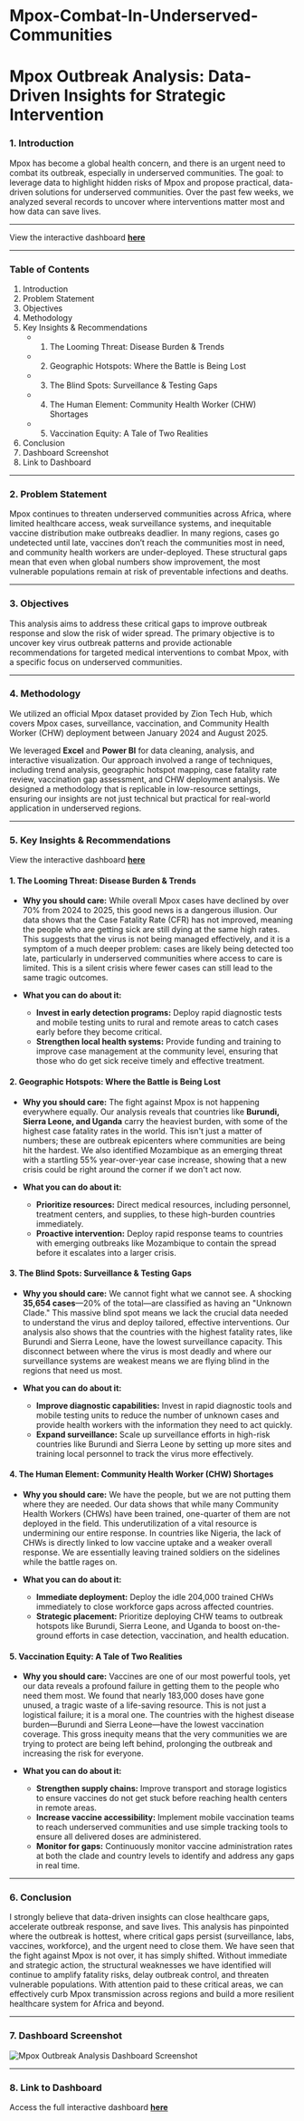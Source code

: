 # Mpox-Combat-In-Underserved-Communities

# Mpox Outbreak Analysis: Data-Driven Insights for Strategic Intervention

### 1. Introduction

Mpox has become a global health concern, and there is an urgent need to combat its outbreak, especially in underserved communities. The goal: to leverage data to highlight hidden risks of Mpox and propose practical, data-driven solutions for underserved communities. Over the past few weeks, we analyzed several records to uncover where interventions matter most and how data can save lives.

---

View the interactive dashboard [**here**](https://app.powerbi.com/view?r=eyJrIjoiN2MxYTNmYjUtM2IwZC00ODExLTgyMTgtY2NjZjQwNzVmZmY1IiwidCI6ImI2NDU3ZDY4LTQzODgtNGMzYS04MjIyLTc0ZGU0NDU5ZDFlZiJ9)

---

### Table of Contents
1.  Introduction
2.  Problem Statement
3.  Objectives
4.  Methodology
5.  Key Insights & Recommendations
    -   1. The Looming Threat: Disease Burden & Trends
    -   2. Geographic Hotspots: Where the Battle is Being Lost
    -   3. The Blind Spots: Surveillance & Testing Gaps
    -   4. The Human Element: Community Health Worker (CHW) Shortages
    -   5. Vaccination Equity: A Tale of Two Realities
6.  Conclusion
7.  Dashboard Screenshot
8.  Link to Dashboard

---

### 2. Problem Statement

Mpox continues to threaten underserved communities across Africa, where limited healthcare access, weak surveillance systems, and inequitable vaccine distribution make outbreaks deadlier. In many regions, cases go undetected until late, vaccines don’t reach the communities most in need, and community health workers are under-deployed. These structural gaps mean that even when global numbers show improvement, the most vulnerable populations remain at risk of preventable infections and deaths.

---

### 3. Objectives

This analysis aims to address these critical gaps to improve outbreak response and slow the risk of wider spread. The primary objective is to uncover key virus outbreak patterns and provide actionable recommendations for targeted medical interventions to combat Mpox, with a specific focus on underserved communities.

---

### 4. Methodology

We utilized an official Mpox dataset provided by Zion Tech Hub, which covers Mpox cases, surveillance, vaccination, and Community Health Worker (CHW) deployment between January 2024 and August 2025.

We leveraged **Excel** and **Power BI** for data cleaning, analysis, and interactive visualization. Our approach involved a range of techniques, including trend analysis, geographic hotspot mapping, case fatality rate review, vaccination gap assessment, and CHW deployment analysis. We designed a methodology that is replicable in low-resource settings, ensuring our insights are not just technical but practical for real-world application in underserved regions.

---

### 5. Key Insights & Recommendations

View the interactive dashboard [**here**](https://app.powerbi.com/view?r=eyJrIjoiN2MxYTNmYjUtM2IwZC00ODExLTgyMTgtY2NjZjQwNzVmZmY1IiwidCI6ImI2NDU3ZDY4LTQzODgtNGMzYS04MjIyLTc0ZGU0NDU5ZDFlZiJ9)

#### **1. The Looming Threat: Disease Burden & Trends**

* **Why you should care:** While overall Mpox cases have declined by over 70% from 2024 to 2025, this good news is a dangerous illusion. Our data shows that the Case Fatality Rate (CFR) has not improved, meaning the people who are getting sick are still dying at the same high rates. This suggests that the virus is not being managed effectively, and it is a symptom of a much deeper problem: cases are likely being detected too late, particularly in underserved communities where access to care is limited. This is a silent crisis where fewer cases can still lead to the same tragic outcomes.

* **What you can do about it:**
    * **Invest in early detection programs:** Deploy rapid diagnostic tests and mobile testing units to rural and remote areas to catch cases early before they become critical.
    * **Strengthen local health systems:** Provide funding and training to improve case management at the community level, ensuring that those who do get sick receive timely and effective treatment.

#### **2. Geographic Hotspots: Where the Battle is Being Lost**

* **Why you should care:** The fight against Mpox is not happening everywhere equally. Our analysis reveals that countries like **Burundi, Sierra Leone, and Uganda** carry the heaviest burden, with some of the highest case fatality rates in the world. This isn't just a matter of numbers; these are outbreak epicenters where communities are being hit the hardest. We also identified Mozambique as an emerging threat with a startling 55% year-over-year case increase, showing that a new crisis could be right around the corner if we don't act now.

* **What you can do about it:**
    * **Prioritize resources:** Direct medical resources, including personnel, treatment centers, and supplies, to these high-burden countries immediately.
    * **Proactive intervention:** Deploy rapid response teams to countries with emerging outbreaks like Mozambique to contain the spread before it escalates into a larger crisis.

#### **3. The Blind Spots: Surveillance & Testing Gaps**

* **Why you should care:** We cannot fight what we cannot see. A shocking **35,654 cases**—20% of the total—are classified as having an "Unknown Clade." This massive blind spot means we lack the crucial data needed to understand the virus and deploy tailored, effective interventions. Our analysis also shows that the countries with the highest fatality rates, like Burundi and Sierra Leone, have the lowest surveillance capacity. This disconnect between where the virus is most deadly and where our surveillance systems are weakest means we are flying blind in the regions that need us most.

* **What you can do about it:**
    * **Improve diagnostic capabilities:** Invest in rapid diagnostic tools and mobile testing units to reduce the number of unknown cases and provide health workers with the information they need to act quickly.
    * **Expand surveillance:** Scale up surveillance efforts in high-risk countries like Burundi and Sierra Leone by setting up more sites and training local personnel to track the virus more effectively.

#### **4. The Human Element: Community Health Worker (CHW) Shortages**

* **Why you should care:** We have the people, but we are not putting them where they are needed. Our data shows that while many Community Health Workers (CHWs) have been trained, one-quarter of them are not deployed in the field. This underutilization of a vital resource is undermining our entire response. In countries like Nigeria, the lack of CHWs is directly linked to low vaccine uptake and a weaker overall response. We are essentially leaving trained soldiers on the sidelines while the battle rages on.

* **What you can do about it:**
    * **Immediate deployment:** Deploy the idle 204,000 trained CHWs immediately to close workforce gaps across affected countries.
    * **Strategic placement:** Prioritize deploying CHW teams to outbreak hotspots like Burundi, Sierra Leone, and Uganda to boost on-the-ground efforts in case detection, vaccination, and health education.

#### **5. Vaccination Equity: A Tale of Two Realities**

* **Why you should care:** Vaccines are one of our most powerful tools, yet our data reveals a profound failure in getting them to the people who need them most. We found that nearly 183,000 doses have gone unused, a tragic waste of a life-saving resource. This is not just a logistical failure; it is a moral one. The countries with the highest disease burden—Burundi and Sierra Leone—have the lowest vaccination coverage. This gross inequity means that the very communities we are trying to protect are being left behind, prolonging the outbreak and increasing the risk for everyone.

* **What you can do about it:**
    * **Strengthen supply chains:** Improve transport and storage logistics to ensure vaccines do not get stuck before reaching health centers in remote areas.
    * **Increase vaccine accessibility:** Implement mobile vaccination teams to reach underserved communities and use simple tracking tools to ensure all delivered doses are administered.
    * **Monitor for gaps:** Continuously monitor vaccine administration rates at both the clade and country levels to identify and address any gaps in real time.

---

### 6. Conclusion

I strongly believe that data-driven insights can close healthcare gaps, accelerate outbreak response, and save lives. This analysis has pinpointed where the outbreak is hottest, where critical gaps persist (surveillance, labs, vaccines, workforce), and the urgent need to close them. We have seen that the fight against Mpox is not over, it has simply shifted. Without immediate and strategic action, the structural weaknesses we have identified will continue to amplify fatality risks, delay outbreak control, and threaten vulnerable populations. With attention paid to these critical areas, we can effectively curb Mpox transmission across regions and build a more resilient healthcare system for Africa and beyond.


---

### 7. Dashboard Screenshot

![Mpox Outbreak Analysis Dashboard Screenshot](mpoxscreenshot.png)

---

### 8. Link to Dashboard

Access the full interactive dashboard [**here**](https://app.powerbi.com/view?r=eyJrIjoiN2MxYTNmYjUtM2IwZC00ODExLTgyMTgtY2NjZjQwNzVmZmY1IiwidCI6ImI2NDU3ZDY4LTQzODgtNGMzYS04MjIyLTc0ZGU0NDU5ZDFlZiJ9)
